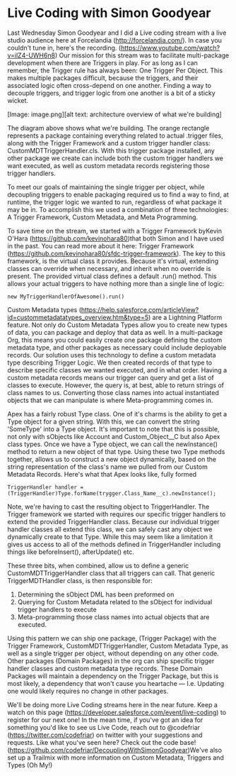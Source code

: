 # Live Coding with Simon Goodyear 

Last Wednesday Simon Goodyear and I did a Live coding stream with a live studio audience here at Forcelandia (http://forcelandia.com/). In case you couldn't tune in, here's the recording. (https://www.youtube.com/watch?v=ilZ4-UWH6n8) Our mission for this stream was to facilitate multi-package development when there are Triggers in play. For as long as I can remember, the Trigger rule has always been: One Trigger Per Object. This makes multiple packages difficult, because the triggers, and their associated logic often cross-depend on one another. Finding a way to decouple triggers, and trigger logic from one another is a bit of a sticky wicket. 

[Image: image.png][alt text: architecture overview of what we're building]

The diagram above shows what we're building. The orange rectangle represents a package containing everything related to actual .trigger files, along with the Trigger Framework and a custom trigger handler class: CustomMDTTriggerHandler.cls. With this trigger package installed, any other package we create can include both the custom trigger handlers we want executed, as well as custom metadata records registering those trigger handlers. 

To meet our goals of maintaining the single trigger per object, while decoupling triggers to enable packaging required us to find a way to find, at runtime, the trigger logic we wanted to run, regardless of what package it may be in. To accomplish this we used a combination of three technologies: A Trigger Framework, Custom Metadata, and Meta Programming. 

To save time on the stream, we started with a Trigger Framework byKevin O'Hara (https://github.com/kevinohara80)that both Simon and I have used in the past. You can read more about it here: Trigger Framework (https://github.com/kevinohara80/sfdc-trigger-framework). The key to this framework, is the virtual class it provides. Because it's virtual, extending classes can override when necessary, and inherit when no override is present. The provided virtual class defines a default .run() method. This allows your actual triggers to have nothing more than a single line of logic: 

```apex
new MyTriggerHandlerOfAwesome().run()
```

Custom Metadata types (https://help.salesforce.com/articleView?id=custommetadatatypes_overview.htm&type=5) are a Lightning Platform feature. Not only do Custom Metadata Types allow you to create new types of data, you can package and deploy that data as well. In a multi-package Org, this means you could easily create one package defining the custom metadata type, and other packages as necessary could include deployable records. Our solution uses this technology to define a custom metadata type describing Trigger Logic. We then created records of that type to describe specific classes we wanted executed, and in what order. Having a custom metadata records means our trigger can query and get a list of classes to execute. However, the query is, at best, able to return strings of class names to us. Converting those class names into actual instantiated objects that we can manipulate is where Meta-programming comes in.

Apex has a fairly robust Type class. One of it's charms is the ability to get a Type object for a given string. With this, we can convert the string 'SomeType' into a Type object. It's important to note that this is possible, not only with sObjects like Account and Custom_Object__C but also Apex class types. Once we have a Type object, we can call the newInstance() method to return a new object of that type. Using these two Type methods together, allows us to construct a new object dynamically, based on the string representation of the class's name we pulled from our Custom Metadata Records. Here's what that Apex looks like, fully formed

```apex
TriggerHandler handler = (TriggerHandler)Type.forName(trygger.Class_Name__c).newInstance();
```

Note, we're having to cast the resulting object to TriggerHandler. The Trigger framework we started with requires our specific trigger handlers to extend the provided TriggerHandler class. Because our individual trigger handler classes all extend this class, we can safely cast any object we dynamically create to that Type. While this may seem like a limitation it gives us access to all of the methods defined in TriggerHandler including things like beforeInsert(), afterUpdate() etc. 

These three bits, when combined, allow us to define a generic CustomMDTTriggerHandler class that all triggers can call. That generic TriggerMDTHandler class, is then responsible for: 

1. Determining the sObject DML has been preformed on 
2. Querying for Custom Metadata related to the sObject for individual trigger handlers to execute
3. Meta-programming those class names into actual objects that are executed. 

Using this pattern we can ship one package, (Trigger Package) with the Trigger Framework, CustomMDTTriggerHandler, Custom Metadata Type, as well as a single trigger per object, without depending on any other code. Other packages (Domain Packages) in the org can ship specific trigger handler classes and custom metadata type records. These Domain Packages will maintain a dependency on the Trigger Package, but this is most likely, a dependency that won't cause you heartache — I.e. Updating one would likely requires no change in other packages. 

We'll be doing more Live Coding streams here in the near future. Keep a watch on this page (https://developer.salesforce.com/event/live-coding) to register for our next one! In the mean time, if you've got an idea for something you'd like to see us Live Code, reach out to @codefriar (https://twitter.com/codefriar) on twitter with your suggestions and requests. Like what you've seen here? Check out the code base! (https://github.com/codefriar/DecouplingWithSimonGoodyear)We've also set up a Trailmix with more information on Custom Metadata, Triggers and Types (Oh My!)
